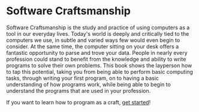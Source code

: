 # Software Craftsmanship

Software Craftsmanship is the study and practice of using computers as a tool in
our everyday lives. Today's world is deeply and critically tied to the computers
we use, in subtle and varied ways few would even begin to consider. At the same
time, the computer sitting on your desk offers a fantastic opportunity to parse
and trove your data. People in nearly every profession could stand to benefit
from the knowledge and ability to write programs to solve their own problems.
This book shows the layperson how to tap this potential, taking you from being
able to perform basic computing tasks, through writing your first program, on to
having a basic understanding of how programs work, while being able to begin to
understand the programs that are used in your profession.

If you want to learn how to program as a craft, [get started](00_introduction/README.md)!
